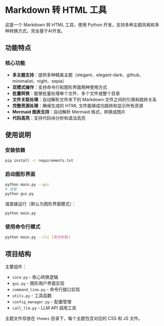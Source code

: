 # Markdown 转 HTML 工具

这是一个 Markdown 转 HTML 工具，使用 Python 开发，支持多种主题风格和多种转换方式，完全基于AI开发。

## 功能特点

### 核心功能

- **多主题支持**：提供多种精美主题（elegant、elegant-dark、github、minimalist、night、sepia）
- **双模式操作**：支持命令行和图形界面两种使用方式
- **批量转换**：能够批量处理单个文件、多个文件或整个目录
- **文件关联处理**：自动解析文件夹下的 Markdown 文件之间的引用和跳转关系
- **完整资源处理**：确保生成的 HTML 文件能够成功跳转和显示所有资源
- **Mermaid 图表支持**：自动解析 Mermaid 格式，转换成图片
- **代码高亮**：支持代码块分析和语法高亮

## 使用说明

### 安装依赖

```bash
pip install -r requirements.txt
```

### 启动图形界面

```bash
python main.py --gui
# 或者
python gui.py
```

或直接运行（默认为图形界面模式）：

```bash
python main.py
```

### 使用命令行模式

```bash
python main.py --cli [其他参数]
```

## 项目结构

主要组件：

- `core.py` - 核心转换逻辑
- `gui.py` - 图形用户界面实现
- `command_line.py` - 命令行接口实现
- `utils.py` - 工具函数
- `config_manager.py` - 配置管理
- `call_llm.py` - LLM API 调用工具

主题文件存放在 `themes` 目录下，每个主题包含对应的 CSS 和 JS 文件。

